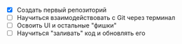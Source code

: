 - [x] Создать первый репозиторий
- [ ] Научиться взаимодействовать с Git через терминал
- [ ] Освоить UI и остальные "фишки"
- [ ] Научиться "заливать" код и обновлять его

